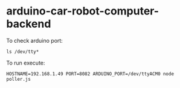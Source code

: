 # arduino-car-robot-computer-backend

To check arduino port:

    ls /dev/tty*

To run execute:

    HOSTNAME=192.168.1.49 PORT=8082 ARDUINO_PORT=/dev/ttyACM0 node poller.js
